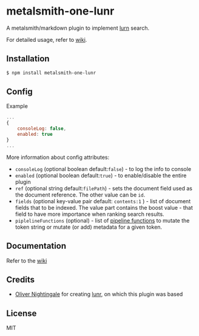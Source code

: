 # metalsmith-one-lunr

A metalsmith/markdown plugin to implement [lurn](https://lunrjs.com/) search.

For detailed usage, refer to [wiki](https://github.com/GrapeCity/metalsmith-one-lunr/wiki).

## Installation

```bash
$ npm install metalsmith-one-lunr
```

## Config

Example

```js
...
{
    consoleLog: false,
    enabled: true
}
...
```

More information about config attributes:

* `consoleLog` (optional boolean default:`false`) - to log the info to console
* `enabled` (optional boolean default:`true`) - to enable/disable the entire plugin
* `ref` (optional string default:`filePath`) - sets the document field used as the document reference. The other value can be `id`.
* `fields` (optional key-value pair default: `contents:1` ) - list of document fields that to be indexed. The value part contains the boost value - that field to have more importance when ranking search results.
* `piplelineFunctions` (optional) - list of [pipeline functions](https://lunrjs.com/docs/lunr.PipelineFunction.html) to mutate the token string or mutate (or add) metadata for a given token.

## Documentation

Refer to the [wiki](https://github.com/GrapeCity/metalsmith-one-lunr/wiki)

## Credits

* [Oliver Nightingale](https://github.com/olivernn) for creating [lunr](https://github.com/olivernn/lunr.js), on which this plugin was based

## License

MIT
